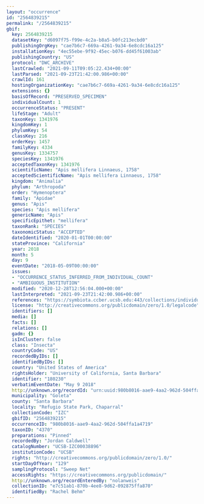 ```yaml
---
layout: "occurrence"
id: "2564839215"
permalink: "/2564839215"
gbif:
  key: 2564839215
  datasetKey: "d6097f75-f99e-4c2a-b8a5-b0fc213ecbd0"
  publishingOrgKey: "cae7b6c7-669a-4261-9a34-6e8cdc16a125"
  installationKey: "4ec55ebe-9f92-45ec-b076-dd45f61003ab"
  publishingCountry: "US"
  protocol: "DWC_ARCHIVE"
  lastCrawled: "2021-09-11T09:05:22.434+00:00"
  lastParsed: "2021-09-23T21:42:00.986+00:00"
  crawlId: 161
  hostingOrganizationKey: "cae7b6c7-669a-4261-9a34-6e8cdc16a125"
  extensions: {}
  basisOfRecord: "PRESERVED_SPECIMEN"
  individualCount: 1
  occurrenceStatus: "PRESENT"
  lifeStage: "Adult"
  taxonKey: 1341976
  kingdomKey: 1
  phylumKey: 54
  classKey: 216
  orderKey: 1457
  familyKey: 4334
  genusKey: 1334757
  speciesKey: 1341976
  acceptedTaxonKey: 1341976
  scientificName: "Apis mellifera Linnaeus, 1758"
  acceptedScientificName: "Apis mellifera Linnaeus, 1758"
  kingdom: "Animalia"
  phylum: "Arthropoda"
  order: "Hymenoptera"
  family: "Apidae"
  genus: "Apis"
  species: "Apis mellifera"
  genericName: "Apis"
  specificEpithet: "mellifera"
  taxonRank: "SPECIES"
  taxonomicStatus: "ACCEPTED"
  dateIdentified: "2020-01-01T00:00:00"
  stateProvince: "California"
  year: 2018
  month: 5
  day: 9
  eventDate: "2018-05-09T00:00:00"
  issues:
  - "OCCURRENCE_STATUS_INFERRED_FROM_INDIVIDUAL_COUNT"
  - "AMBIGUOUS_INSTITUTION"
  modified: "2020-12-28T12:56:04.000+00:00"
  lastInterpreted: "2021-09-23T21:42:00.986+00:00"
  references: "https://symbiota.ccber.ucsb.edu:443/collections/individual/index.php?occid=180230"
  license: "http://creativecommons.org/publicdomain/zero/1.0/legalcode"
  identifiers: []
  media: []
  facts: []
  relations: []
  gadm: {}
  isInCluster: false
  class: "Insecta"
  countryCode: "US"
  recordedByIDs: []
  identifiedByIDs: []
  country: "United States of America"
  rightsHolder: "University of California, Santa Barbara"
  identifier: "180230"
  verbatimEventDate: "May 9 2018"
  http://unknown.org/recordId: "urn:uuid:980b8016-aae9-4aa2-962d-504ffa1a4719"
  municipality: "Goleta"
  county: "Santa Barbara"
  locality: "Refugio State Park, Chaparral"
  collectionCode: "IZC"
  gbifID: "2564839215"
  occurrenceID: "980b8016-aae9-4aa2-962d-504ffa1a4719"
  taxonID: "4370"
  preparations: "Pinned"
  recordedBy: "Jordan Caldwell"
  catalogNumber: "UCSB-IZC00038896"
  institutionCode: "UCSB"
  rights: "http://creativecommons.org/publicdomain/zero/1.0/"
  startDayOfYear: "129"
  samplingProtocol: "Sweep Net"
  accessRights: "https://creativecommons.org/publicdomain/"
  http://unknown.org/recordEnteredBy: "nolanweis"
  collectionID: "e7c51ab1-870b-4ee8-9d62-092875ffa870"
  identifiedBy: "Rachel Behm"
---
```

